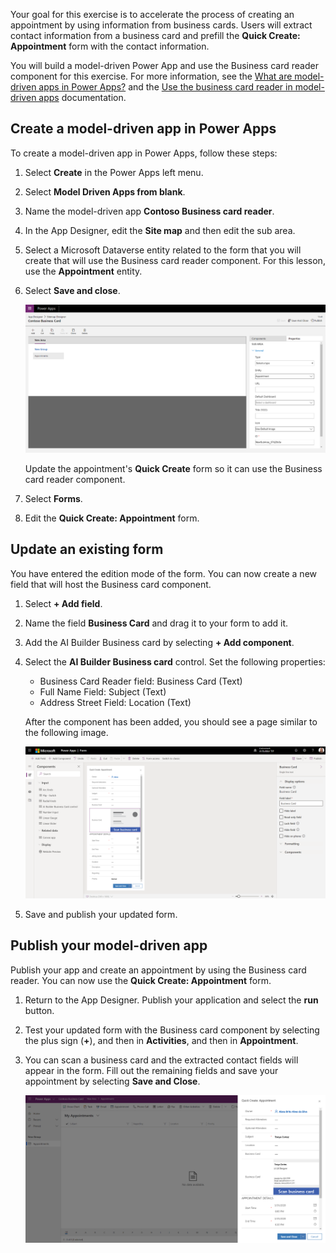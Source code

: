 Your goal for this exercise is to accelerate the process of creating an appointment by using information from business cards. Users will extract contact information from a business card and prefill the **Quick Create: Appointment** form with the contact information.

You will build a model-driven Power App and use the Business card reader component for this exercise. For more information, see the [What are model-driven apps in Power Apps?](/powerapps/maker/model-driven-apps/model-driven-app-overview/?azure-portal=true) and the [Use the business card reader in model-driven apps](/ai-builder/business-card-reader-component-model-driven/?azure-portal=true) documentation.

## Create a model-driven app in Power Apps

To create a model-driven app in Power Apps, follow these steps:

1. Select **Create** in the Power Apps left menu.
1. Select **Model Driven Apps from blank**.
1. Name the model-driven app **Contoso Business card reader**.
1. In the App Designer, edit the **Site map** and then edit the sub area.
1. Select a Microsoft Dataverse entity related to the form that you will create that will use the Business card reader component. For this lesson, use the **Appointment** entity.
1. Select **Save and close**.

    ![Screenshot of Power Apps App Designer > Sitemap Designer with the Contoso Business Card in design view.](../media/image9.png)

    Update the appointment's **Quick Create** form so it can use the Business card reader component.
1. Select **Forms**.
1. Edit the **Quick Create: Appointment** form.

## Update an existing form

You have entered the edition mode of the form. You can now create a new field that will host the Business card component.

1. Select **+ Add field**.
1. Name the field **Business Card** and drag it to your form to add it.
1. Add the AI Builder Business card by selecting **+ Add component**.
1. Select the **AI Builder Business card** control. Set the following properties:

   - Business Card Reader field: Business Card (Text)
   - Full Name Field: Subject (Text)
   - Address Street Field: Location (Text)

    After the component has been added, you should see a page similar to the following image.

    ![Screenshot of Quick Create Appointment form with the Scan business card component highlighted.](../media/image10.png)

1. Save and publish your updated form.

## Publish your model-driven app

Publish your app and create an appointment by using the Business card reader. You can now use the **Quick Create: Appointment** form.

1. Return to the App Designer. Publish your application and select the **run** button.
1. Test your updated form with the Business card component by selecting the plus sign (**+**), and then in **Activities**, and then in **Appointment**.
1. You can scan a business card and the extracted contact fields will appear in the form. Fill out the remaining fields and save your appointment by selecting **Save and Close**.

    ![Screenshot of the completed Quick Create Appointment form with the Save and Close button at the bottom.](../media/image11.png)
